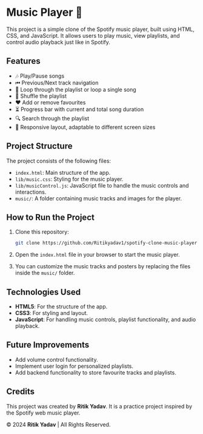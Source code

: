 #  Music Player 🎵

This project is a simple clone of the Spotify music player, built using HTML, CSS, and JavaScript. It allows users to play music, view playlists, and control audio playback just like in Spotify.

## Features

- 🎶 Play/Pause songs
- ⏮ Previous/Next track navigation
- 🔁 Loop through the playlist or loop a single song
- 🔀 Shuffle the playlist
- ❤️ Add or remove favourites
- ⏳ Progress bar with current and total song duration
- 🔍 Search through the playlist
- 📝 Responsive layout, adaptable to different screen sizes

## Project Structure

The project consists of the following files:

- `index.html`: Main structure of the app.
- `lib/music.css`: Styling for the music player.
- `lib/musicControl.js`: JavaScript file to handle the music controls and interactions.
- `music/`: A folder containing music tracks and images for the player.

## How to Run the Project

1. Clone this repository:

    ```bash
    git clone https://github.com/Ritikyadav1/spotify-clone-music-player.git
    ```

2. Open the `index.html` file in your browser to start the music player.

3. You can customize the music tracks and posters by replacing the files inside the `music/` folder.

## Technologies Used

- **HTML5**: For the structure of the app.
- **CSS3**: For styling and layout.
- **JavaScript**: For handling music controls, playlist functionality, and audio playback.

## Future Improvements

- Add volume control functionality.
- Implement user login for personalized playlists.
- Add backend functionality to store favourite tracks and playlists.

## Credits

This project was created by **Ritik Yadav**. It is a practice project inspired by the Spotify web music player.



© 2024 **Ritik Yadav** | All Rights Reserved.
